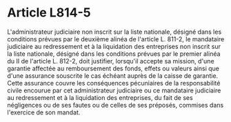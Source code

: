 # Article L814-5

L'administrateur judiciaire non inscrit sur la liste nationale, désigné dans les conditions prévues par le deuxième alinéa de l'article L. 811-2, le mandataire judiciaire au redressement et à la liquidation des entreprises non inscrit sur la liste nationale, désigné dans les conditions prévues par le premier alinéa du II de l'article L. 812-2, doit justifier, lorsqu'il accepte sa mission, d'une garantie affectée au remboursement des fonds, effets ou valeurs ainsi que d'une assurance souscrite le cas échéant auprès de la caisse de garantie. Cette assurance couvre les conséquences pécuniaires de la responsabilité civile encourue par cet administrateur judiciaire ou ce mandataire judiciaire au redressement et à la liquidation des entreprises, du fait de ses négligences ou de ses fautes ou de celles de ses préposés, commises dans l'exercice de son mandat.